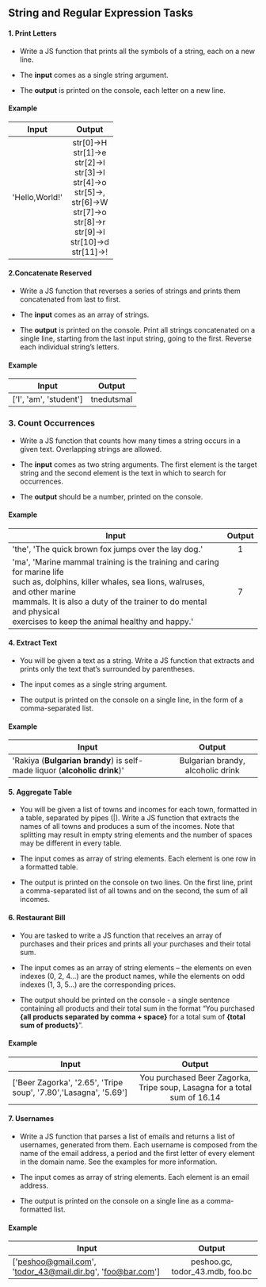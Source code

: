 ## String and Regular Expression Tasks

#### 1. Print Letters

* Write a JS function that prints all the symbols of a string, each on a new line.

* The <b>input</b> comes as a single string argument.

* The <b>output</b> is printed on the console, each letter on a new line.

#### Example

| Input      | Output        |
| -----------|:-------------:|
| 'Hello,World!'| str[0]->H<br>str[1]->e<br>str[2]->l<br>str[3]->l<br>str[4]->o<br>str[5]->,<br>str[6]->W<br>str[7]->o<br>str[8]->r<br>str[9]->l<br>str[10]->d<br>str[11]->!

#### 2.Concatenate Reserved

* Write a JS function that reverses a series of strings and prints them concatenated from last to first.

* The <b>input</b> comes as an array of strings.

* The <b>output</b> is printed on the console. Print all strings concatenated on a single line, starting from the last input
string, going to the first. Reverse each individual string’s letters.

#### Example

| Input      | Output        |
| -----------|:-------------:|
| [&#39;I&#39;, &#39;am&#39;, &#39;student&#39;]| tnedutsmaI|

### 3. Count Occurrences

* Write a JS function that counts how many times a string occurs in a given text. Overlapping strings are allowed.

* The <b>input</b> comes as two string arguments. The first element is the target string and the second element is the text in
which to search for occurrences.

* The <b>output</b> should be a number, printed on the console.

#### Example

| Input      | Output        |
| -----------|:-------------:|
| &#39;the&#39;, &#39;The quick brown fox jumps over the lay dog.&#39;| 1|
|&#39;ma&#39;, &#39;Marine mammal training is the training and caring for marine life<br> such as, dolphins, killer whales, sea lions, walruses, and other marine<br>mammals. It is also a duty of the trainer to do mental and physical<br>exercises to keep the animal healthy and happy.&#39;|7|

#### 4. Extract Text 

* You will be given a text as a string. Write a JS function that extracts and prints only the text that’s surrounded by
parentheses.

* The input comes as a single string argument.

* The output is printed on the console on a single line, in the form of a comma-separated list.

#### Example 

| Input      | Output        |
| -----------|:-------------:|
| &#39;Rakiya (<b>Bulgarian brandy</b>) is self-made liquor (<b>alcoholic drink</b>)&#39;| Bulgarian brandy, alcoholic drink|

#### 5. Aggregate Table
* You will be given a list of towns and incomes for each town, formatted in a table, separated by pipes (|). Write a JS
function that extracts the names of all towns and produces a sum of the incomes. Note that splitting may result in
empty string elements and the number of spaces may be different in every table.

* The input comes as array of string elements. Each element is one row in a formatted table.

* The output is printed on the console on two lines. On the first line, print a comma-separated list of all towns and on
the second, the sum of all incomes.

#### 6. Restaurant Bill
 
 * You are tasked to write a JS function that receives an array of purchases and their prices and prints all your
   purchases and their total sum.
 
 * The input comes as an array of string elements – the elements on even indexes (0, 2, 4…) are the product names,
   while the elements on odd indexes (1, 3, 5…) are the corresponding prices.

*  The output should be printed on the console - a single sentence containing all products and their total sum in the
   format “You purchased <b>{all products separated by comma + space}</b> for a total sum of <b>{total sum of products}</b>”.
   
#### Example
   
   | Input      | Output        |
   | -----------|:-------------:|
   | [&#39;Beer Zagorka&#39;, &#39;2.65&#39;, &#39;Tripe soup&#39;, &#39;7.80&#39;,&#39;Lasagna&#39;, &#39;5.69&#39;]| You purchased Beer Zagorka, Tripe soup, Lasagna for a total sum of 16.14|
   
#### 7. Usernames
* Write a JS function that parses a list of emails and returns a list of usernames, generated from them. Each username
is composed from the name of the email address, a period and the first letter of every element in the domain name.
See the examples for more information.

* The input comes as array of string elements. Each element is an email address.

* The output is printed on the console on a single line as a comma-formatted list.

#### Example

 | Input      | Output        |
   | -----------|:-------------:|
   | [&#39;peshoo@gmail.com&#39;, &#39;todor_43@mail.dir.bg&#39;, &#39;foo@bar.com&#39;]| peshoo.gc, todor_43.mdb, foo.bc|
   



